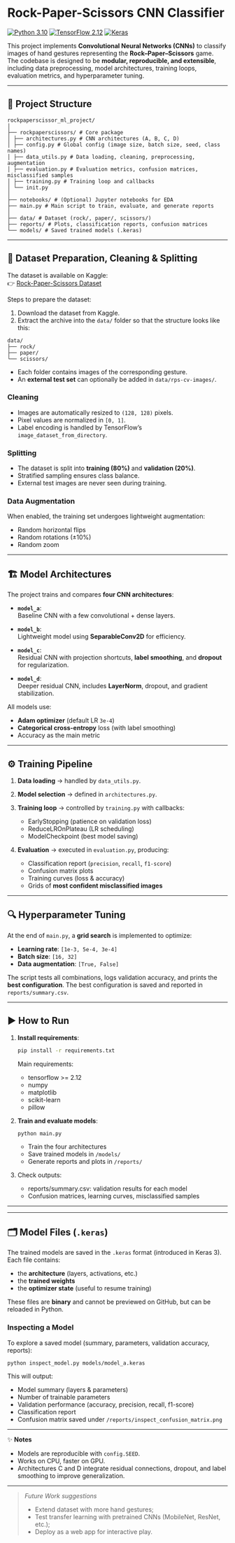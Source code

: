 # Rock-Paper-Scissors CNN Classifier 

[![Python 3.10](https://img.shields.io/badge/python-3.10-blue.svg)](https://www.python.org/downloads/release/python-3100/)
[![TensorFlow 2.12](https://img.shields.io/badge/TensorFlow-2.12-FF6F00?logo=tensorflow)](https://www.tensorflow.org/)
[![Keras](https://img.shields.io/badge/Keras-Deep%20Learning-D00000?logo=keras)](https://keras.io/)

This project implements **Convolutional Neural Networks (CNNs)** to classify images of hand gestures representing the **Rock–Paper–Scissors** game.  
The codebase is designed to be **modular, reproducible, and extensible**, including data preprocessing, model architectures, training loops, evaluation metrics, and hyperparameter tuning.

---
## 📂 Project Structure
```
rockpaperscissor_ml_project/
│
├── rockpaperscissors/ # Core package
│ ├── architectures.py # CNN architectures (A, B, C, D)
│ ├── config.py # Global config (image size, batch size, seed, class names)
│ ├── data_utils.py # Data loading, cleaning, preprocessing, augmentation
│ ├── evaluation.py # Evaluation metrics, confusion matrices, misclassified samples
│ ├── training.py # Training loop and callbacks
│ └── init.py
│
├── notebooks/ # (Optional) Jupyter notebooks for EDA
├── main.py # Main script to train, evaluate, and generate reports
│
├── data/ # Dataset (rock/, paper/, scissors/)
├── reports/ # Plots, classification reports, confusion matrices
└── models/ # Saved trained models (.keras)
```

---
## 🧹 Dataset Preparation, Cleaning & Splitting

The dataset is available on Kaggle:  
👉 [Rock-Paper-Scissors Dataset](https://www.kaggle.com/datasets/drgfreeman/rockpaperscissors)

Steps to prepare the dataset:
1. Download the dataset from Kaggle.  
2. Extract the archive into the `data/` folder so that the structure looks like this:  
```
data/
├── rock/
├── paper/
└── scissors/
```

- Each folder contains images of the corresponding gesture.  
- An **external test set** can optionally be added in `data/rps-cv-images/`.

### Cleaning
- Images are automatically resized to `(128, 128)` pixels.  
- Pixel values are normalized in `[0, 1]`.  
- Label encoding is handled by TensorFlow’s `image_dataset_from_directory`.

### Splitting
- The dataset is split into **training (80%)** and **validation (20%)**.  
- Stratified sampling ensures class balance.  
- External test images are never seen during training.

### Data Augmentation
When enabled, the training set undergoes lightweight augmentation:
- Random horizontal flips  
- Random rotations (±10%)  
- Random zoom  

---

## 🏗️ Model Architectures

The project trains and compares **four CNN architectures**:

- **`model_a`**:  
  Baseline CNN with a few convolutional + dense layers.  

- **`model_b`**:  
  Lightweight model using **SeparableConv2D** for efficiency.  

- **`model_c`**:  
  Residual CNN with projection shortcuts, **label smoothing**, and **dropout** for regularization.  

- **`model_d`**:  
  Deeper residual CNN, includes **LayerNorm**, dropout, and gradient stabilization.  

All models use:
- **Adam optimizer** (default LR `3e-4`)  
- **Categorical cross-entropy** loss (with label smoothing)  
- Accuracy as the main metric  

---

## ⚙️ Training Pipeline

1. **Data loading** → handled by `data_utils.py`.  
2. **Model selection** → defined in `architectures.py`.  
3. **Training loop** → controlled by `training.py` with callbacks:
   - EarlyStopping (patience on validation loss)  
   - ReduceLROnPlateau (LR scheduling)  
   - ModelCheckpoint (best model saving)  

4. **Evaluation** → executed in `evaluation.py`, producing:
   - Classification report (`precision`, `recall`, `f1-score`)  
   - Confusion matrix plots  
   - Training curves (loss & accuracy)  
   - Grids of **most confident misclassified images**  

---

## 🔍 Hyperparameter Tuning

At the end of `main.py`, a **grid search** is implemented to optimize:
- **Learning rate**: `[1e-3, 5e-4, 3e-4]`  
- **Batch size**: `[16, 32]`  
- **Data augmentation**: `[True, False]`  

The script tests all combinations, logs validation accuracy, and prints the **best configuration**.
The best configuration is saved and reported in `reports/summary.csv`.

---

## ▶️ How to Run

1. **Install requirements**:

    ```bash
    pip install -r requirements.txt
    ```
   Main requirements:
    - tensorflow >= 2.12 
    - numpy 
    - matplotlib 
    - scikit-learn 
    - pillow

2. **Train and evaluate models**:

    ```bash
    python main.py
    ```
   - Train the four architectures 
   - Save trained models in ```/models/``` 
   - Generate reports and plots in ```/reports/```

3. Check outputs:
   - reports/summary.csv: validation results for each model 
   - Confusion matrices, learning curves, misclassified samples

--- 
---

## 🗂️ Model Files (`.keras`)

The trained models are saved in the `.keras` format (introduced in Keras 3).  
Each file contains:

- the **architecture** (layers, activations, etc.)  
- the **trained weights**  
- the **optimizer state** (useful to resume training)  

These files are **binary** and cannot be previewed on GitHub, but can be reloaded in Python.

### Inspecting a Model

To explore a saved model (summary, parameters, validation accuracy, reports):

```bash
python inspect_model.py models/model_a.keras
```
This will output:
- Model summary (layers & parameters)
- Number of trainable parameters 
- Validation performance (accuracy, precision, recall, f1-score)
- Classification report 
- Confusion matrix saved under ```/reports/inspect_confusion_matrix.png```
---
✨ **Notes**

- Models are reproducible with ```config.SEED```. 
- Works on CPU, faster on GPU. 
- Architectures C and D integrate residual connections, dropout, and label smoothing to improve generalization.

-----
> *Future Work suggestions*
> - Extend dataset with more hand gestures;
> - Test transfer learning with pretrained CNNs (MobileNet, ResNet, etc.);
> - Deploy as a web app for interactive play.